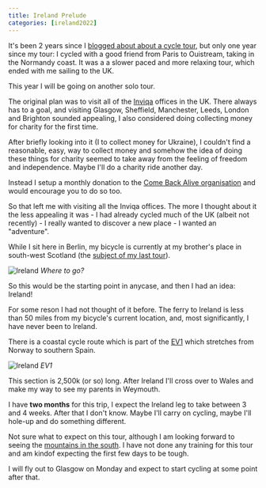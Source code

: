 ```yaml
--- 
title: Ireland Prelude
categories: [ireland2022]
---
```


It's been 2 years since I [blogged about about a cycle tour](/touring), but
only one year since my tour: I cycled with a good friend from Paris to
Ouistream, taking in the Normandy coast. It was a a slower paced and more
relaxing tour, which ended with me sailing to the UK.

This year I will be going on another solo tour.

The original plan was to visit all of the [Inviqa](https://inviqa.com) offices
in the UK. There always has to a goal, and visiting Glasgow, Sheffield,
Manchester, Leeds, London and Brighton sounded appealing, I also considered
doing collecting money for charity for the first time.

After briefly looking into it (I to collect money for Ukraine), I couldn't
find a reasonable, easy, way to collect money and somehow the idea of doing
these things for charity seemed to take away from the feeling of freedom and
independence. Maybe I'll do a charity ride another day.

Instead I setup a monthly donation to the [Come Back Alive
organisation](https://www.comebackalive.in.ua/) and would encourage you to do
so too.

So that left me with visiting all the Inviqa offices. The more I thought about
it the less appealing it was - I had already cycled much of the UK (albeit not
recently) - I really wanted to discover a new place - I wanted an "adventure".

While I sit here in Berlin, my bicycle is currently at my brother's place in
south-west Scotland (the [subject of my last
tour](/blog/categories/scotland2020/)).

![Ireland](/images/2022-07-30/ireland.png)
*Where to go?*

So this would be the starting point in anycase, and then I had an idea:
Ireland!

For some reson I had not thought of it before. The ferry to Ireland is less
than 50 miles from my bicycle's current location, and, most significantly, I
have never been to Ireland.

There is a coastal cycle route which is part of the
[EV1](https://en.eurovelo.com/ev1/) which stretches from Norway to southern
Spain.

![Ireland](/images/2022-07-30/ireland1.png)
*EV1*

This section is 2,500k (or so) long. After Ireland I'll cross over to Wales
and make my way to see my parents in Weymouth.

I have **two months** for this trip, I expect the Ireland leg to take between 3
and 4 weeks. After that I don't know. Maybe I'll carry on cycling, maybe I'll
hole-up and do something different.

Not sure what to expect on this tour, although I am looking forward to seeing
the [mountains in the
south](https://en.wikipedia.org/wiki/Lists_of_mountains_in_Ireland). I have
not done any training for this tour and am kindof expecting the first few days
to be tough.

I will fly out to Glasgow on Monday and expect to start cycling at some point
after that.

